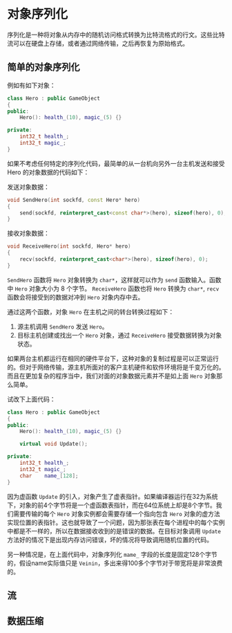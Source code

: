 # 对象序列化

序列化是一种将对象从内存中的随机访问格式转换为比特流格式的行文。这些比特流可以在硬盘上存储，或者通过网络传输，之后再恢复为原始格式。

## 简单的对象序列化

例如有如下对象：

```cpp
class Hero : public GameObject
{
public:
    Hero(): health_(10), magic_(5) {}

private:
    int32_t health_;
    int32_t magic_;
}
```

如果不考虑任何特定的序列化代码，最简单的从一台机向另外一台主机发送和接受 Hero 的对象数据的代码如下：

发送对象数据：

```cpp
void SendHero(int sockfd, const Hero* hero)
{
    send(sockfd, reinterpret_cast<const char*>(hero), sizeof(hero), 0);
}
```

接收对象数据：

```cpp
void ReceiveHero(int sockfd, Hero* hero)
{
    recv(sockfd, reinterpret_cast<char*>(hero), sizeof(hero), 0);
}
```

`SendHero` 函数将 `Hero` 对象转换为 `char*`，这样就可以作为 `send` 函数输入。函数中 `Hero` 对象大小为 8 个字节。
`ReceiveHero` 函数也将 `Hero` 转换为 `char*`, `recv` 函数会将接受到的数据对冲到 `Hero` 对象内存中去。

通过这两个函数，对象 `Hero` 在主机之间的转台转换过程如下：

1. 源主机调用 `SendHero` 发送 `Hero`。
2. 目标主机创建或找出一个 `Hero` 对象，通过 `ReceiveHero` 接受数据转换为对象状态。

如果两台主机都运行在相同的硬件平台下，这种对象的复制过程是可以正常运行的。但对于网络传输，源主机所面对的客户主机硬件和软件环境将是千变万化的。
而且在更加复杂的程序当中，我们对面的对象数据元素并不是如上面 `Hero` 对象那么简单。

试改下上面代码：

```cpp
class Hero : public GameObject
{
public:
    Hero(): health_(10), magic_(5) {}

    virtual void Update();

private:
    int32_t health_;
    int32_t magic_;
    char    name_[128];
}
```

因为虚函数 `Update` 的引入，对象产生了虚表指针。如果编译器运行在32为系统下，对象的前4个字节将是一个虚函数表指针，而在64位系统上却是8个字节。我们需要传输的每个 `Hero` 对象实例都会需要存储一个指向包含 `Hero` 对象的虚方法实现位置的表指针。这也就导致了一个问题，因为那张表在每个进程中的每个实例中都是不一样的，所以在数据接收收到的是错误的数据。在目标对象调用 `Update` 方法好的情况下是出现内存访问错误，坏的情况将导致调用随机位置的代码。

另一种情况是，在上面代码中，对象序列化 `mame_` 字段的长度是固定128个字节的，假设name实际值只是 `Veinin`，多出来得100多个字节对于带宽将是非常浪费的。

## 流

## 数据压缩